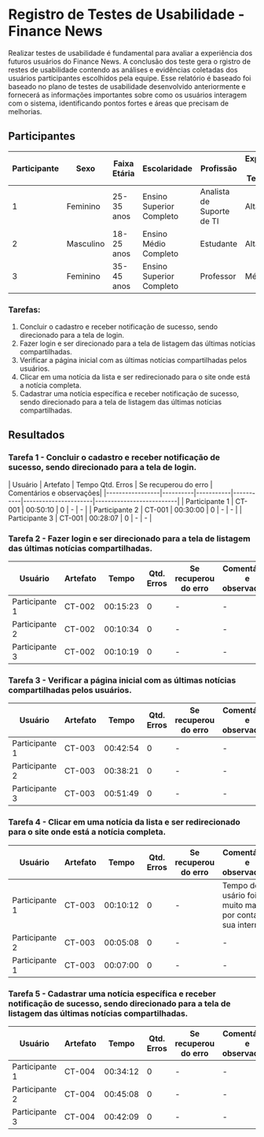 # Registro de Testes de Usabilidade - Finance News

Realizar testes de usabilidade é fundamental para avaliar a experiência dos futuros usuários do Finance News. A conclusão dos teste gera o rgistro de restes de usabilidade contendo as análises e evidências coletadas dos usuários participantes escolhidos pela equipe. Esse relatório é baseado foi baseado no plano de testes de usabilidade desenvolvido  anteriormente e fornecerá as  informações importantes sobre como os usuários interagem com o sistema, identificando pontos fortes e áreas que precisam de melhorias.

## Participantes

| Participante | Sexo    | Faixa Etária | Escolaridade             | Profissão       | Experiência em Tecnologia |
|-------------|---------|--------------|--------------------------|----------------|---------------------------|
| 1           | Feminino| 25-35 anos   | Ensino Superior Completo | Analista de Suporte de TI| Alta            |
| 2           | Masculino| 18-25 anos   | Ensino Médio Completo    |   Estudante     | Alta                    |
| 3           | Feminino| 35-45 anos   | Ensino Superior Completo    | Professor       | Média                 |

### Tarefas:
1. Concluir o cadastro e receber notificação de sucesso, sendo direcionado para a tela de login.
2. Fazer login e ser direcionado para a tela de listagem das últimas notícias compartilhadas.
3. Verificar a página inicial com as últimas notícias compartilhadas pelos usuários.
4. Clicar em uma notícia da lista e ser redirecionado para o site onde está a notícia completa.
5. Cadastrar uma notícia específica e receber notificação de sucesso, sendo direcionado para a tela de listagem das últimas notícias compartilhadas.

## Resultados

### Tarefa 1 - Concluir o cadastro e receber notificação de sucesso, sendo direcionado para a tela de login.

| Usuário         | Artefato | Tempo      Qtd. Erros | Se recuperou do erro | Comentários e observações|
|-----------------|----------|-----------|-----------|----------------------|--------------------------|
| Participante 1  | CT-001    | 00:50:10  | 0        | -                    | -                        |
| Participante 2  | CT-001    | 00:30:00  | 0        | -                    | -                        |
| Participante 3  | CT-001    | 00:28:07  | 0        | -                    | -                        |

### Tarefa 2 - Fazer login e ser direcionado para a tela de listagem das últimas notícias compartilhadas.

| Usuário         | Artefato | Tempo     | Qtd. Erros | Se recuperou do erro | Comentários e observações|
|-----------------|----------|-----------|------------|----------------------|--------------------------|
| Participante 1  | CT-002    | 00:15:23  | 0         | -                    | -                        |
| Participante 2  | CT-002    | 00:10:34  | 0         | -                    | -                        |
| Participante 3  | CT-002    | 00:10:19  | 0         | -                    | -                        |

### Tarefa 3 - Verificar a página inicial com as últimas notícias compartilhadas pelos usuários.

| Usuário         | Artefato | Tempo     | Qtd. Erros | Se recuperou do erro | Comentários e observações |
|-----------------|----------|-----------|------------|----------------------|---------------------------|
| Participante 1  | CT-003    | 00:42:54  | 0         | -                   | -                          |
| Participante 2  | CT-003    | 00:38:21  | 0         | -                   | -                          |
| Participante 3  | CT-003    | 00:51:49  | 0         | -                   | -                          |

### Tarefa 4 - Clicar em uma notícia da lista e ser redirecionado para o site onde está a notícia completa.

| Usuário         | Artefato | Tempo     | Qtd. Erros  | Se recuperou do erro | Comentários e observações |
|-----------------|----------|-----------|-------------|----------------------|---------------------------|
| Participante 1  | CT-003    | 00:10:12  |  0         | -                   | Tempo do usário foi muito maior por conta de sua internet.|
| Participante 2  | CT-003    | 00:05:08  |  0         | -                   | -                        |
| Participante 1  | CT-003    | 00:07:00  |  0         | -                   | -                        |

### Tarefa 5 - Cadastrar uma notícia específica e receber notificação de sucesso, sendo direcionado para a tela de listagem das últimas notícias compartilhadas.

| Usuário         | Artefato | Tempo     | Qtd. Erros | Se recuperou do erro | Comentários e observações |
|-----------------|----------|-----------|------------|----------------------|---------------------------|
| Participante 1  | CT-004    | 00:34:12  | 0          | -                   | -                         |
| Participante 2  | CT-004    | 00:45:08  | 0          | -                   | -                         |
| Participante 3  | CT-004    | 00:42:09  | 0          | -                   | -                         |
